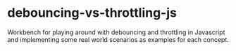 # debouncing-vs-throttling-js
Workbench for playing around with debouncing and throttling in Javascript and implementing some real world scenarios as examples for each concept.
